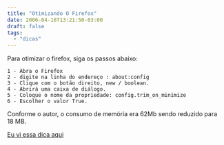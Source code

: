 ```yaml
---
title: "Otimizando O Firefox"
date: 2006-04-16T13:21:50-03:00
draft: false
tags:
  - "dicas"
---
```


Para otimizar o firefox, siga os passos abaixo:

    1 - Abra o Firefox
    2 - digite na linha do endereço : about:config
    3 - Clique com o botão direito, new / boolean.
    4 - Abrirá uma caixa de diálogo.
    5 - Coloque o nome da propriedade: config.trim_on_minimize
    6 - Escolher o valor True.

Conforme o autor, o consumo de memória era 62Mb sendo reduzido para 18 MB.

[Eu vi essa dica aqui](https://meiobit.com/arq/007735.html)
